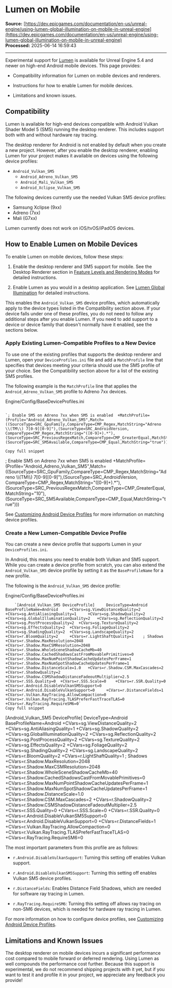 # Lumen on Mobile

**Source:** [https://dev.epicgames.com/documentation/en-us/unreal-engine/using-lumen-global-illumination-on-mobile-in-unreal-engine](https://dev.epicgames.com/documentation/en-us/unreal-engine/using-lumen-global-illumination-on-mobile-in-unreal-engine)  
**Processed:** 2025-06-14 16:59:43

---

Experimental support for [Lumen](/documentation/en-us/unreal-engine/lumen-global-illumination-and-reflections-in-unreal-engine) is available for Unreal Engine 5.4 and newer on high-end Android mobile devices. This page provides:

-   Compatibility information for Lumen on mobile devices and renderers.
    
-   Instructions for how to enable Lumen for mobile devices.
    
-   Limitations and known issues.
    

## Compatibility

Lumen is available for high-end devices compatible with Android Vulkan Shader Model 5 (SM5) running the desktop renderer. This includes support both with and without hardware ray tracing.

The desktop renderer for Android is not enabled by default when you create a new project. However, after you enable the desktop renderer, enabling Lumen for your project makes it available on devices using the following device profiles:

-   `Android_Vulkan_SM5`
    -   `Android_Adreno_Vulkan_SM5`
    -   `Android_Mali_Vulkan_SM5`
    -   `Android_Xclipse_Vulkan_SM5`

The following devices currently use the needed Vulkan SM5 device profiles:

-   Samsung Xclipse (9xx)
-   Adreno (7xx)
-   Mali (G7xx)

Lumen currently does not work on iOS/tvOS/iPadOS devices.

## How to Enable Lumen on Mobile Devices

To enable Lumen on mobile devices, follow these steps:

1.  Enable the desktop renderer and SM5 support for mobile. See the Desktop Renderer section in [Feature Levels and Rendering Modes](/documentation/en-us/unreal-engine/mobile-feature-levels-and-rendering-modes-in-unreal-engine) for detailed instructions.
    
2.  Enable Lumen as you would in a desktop application. See [Lumen Global Illumination](/documentation/en-us/unreal-engine/lumen-global-illumination-and-reflections-in-unreal-engine) for detailed instructions.
    

This enables the `Android_Vulkan_SM5` device profiles, which automatically apply to the device types listed in the Compatibility section above. If your device falls under one of these profiles, you do not need to follow any additional steps after you enable Lumen. If you need to add support to a device or device family that doesn't normally have it enabled, see the sections below.

### Apply Existing Lumen-Compatible Profiles to a New Device

To use one of the existing profiles that supports the desktop renderer and Lumen, open your `DeviceProfiles.ini` file and add a `MatchProfile` line that specifies that devices meeting your criteria should use the SM5 profile of your choice. See the Compatibility section above for a list of the existing SM5 profiles.

The following example is the `MatchProfile` line that applies the `Android_Adreno_Vulkan_SM5` profile to Adreno 7xx devices.

Engine/Config/BaseDeviceProfiles.ini

```

`; Enable SM5 on Adreno 7xx when SM5 is enabled  +MatchProfile=(Profile="Android_Adreno_Vulkan_SM5",Match=((SourceType=SRC_GpuFamily,CompareType=CMP_Regex,MatchString="Adreno \\(TM\\) 7[0-9][0-9]"),(SourceType=SRC_AndroidVersion, CompareType=CMP_Regex,MatchString="([0-9]+).*"),(SourceType=SRC_PreviousRegexMatch,CompareType=CMP_GreaterEqual,MatchString="10"),(SourceType=SRC_SM5Available,CompareType=CMP_Equal,MatchString="true")))`

Copy full snippet
```
; Enable SM5 on Adreno 7xx when SM5 is enabled +MatchProfile=(Profile="Android\_Adreno\_Vulkan\_SM5",Match=((SourceType=SRC\_GpuFamily,CompareType=CMP\_Regex,MatchString="Adreno \\\\(TM\\\\) 7\[0-9\]\[0-9\]"),(SourceType=SRC\_AndroidVersion, CompareType=CMP\_Regex,MatchString="(\[0-9\]+).\*"),(SourceType=SRC\_PreviousRegexMatch,CompareType=CMP\_GreaterEqual,MatchString="10"),(SourceType=SRC\_SM5Available,CompareType=CMP\_Equal,MatchString="true")))

See [Customizing Android Device Profiles](/documentation/en-us/unreal-engine/customizing-device-profiles-and-scalability-in-unreal-engine-projects-for-android) for more information on matching device profiles.

### Create a New Lumen-Compatible Device Profile

You can create a new device profile that supports Lumen in your `DeviceProfiles.ini`.

In Android, this means you need to enable both Vulkan and SM5 support. While you can create a device profile from scratch, you can also extend the `Android_Vulkan_SM5` device profile by setting it as the `BaseProfileName` for a new profile.

The following is the `Android_Vulkan_SM5` device profile:

Engine/Config/BaseDeviceProfiles.ini

```
	`[Android_Vulkan_SM5 DeviceProfile] 	DeviceType=Android 	BaseProfileName=Android 	+CVars=sg.ViewDistanceQuality=2 	+CVars=sg.AntiAliasingQuality=1 	+CVars=sg.ShadowQuality=2 	+CVars=sg.GlobalIlluminationQuality=2 	+CVars=sg.ReflectionQuality=2 	+CVars=sg.PostProcessQuality=2 	+CVars=sg.TextureQuality=2 	+CVars=sg.EffectsQuality=2 	+CVars=sg.FoliageQuality=2 	+CVars=sg.ShadingQuality=2 	+CVars=sg.LandscapeQuality=2 	+CVars=r.BloomQuality=2 	+CVars=r.LightShaftQuality=1  	; Shadows 	+CVars=r.Shadow.MaxResolution=2048 	+CVars=r.Shadow.MaxCSMResolution=2048 	+CVars=r.Shadow.WholeSceneShadowCacheMb=40 	+CVars=r.Shadow.CachedShadowsCastFromMovablePrimitives=0 	+CVars=r.Shadow.MaxNumPointShadowCacheUpdatesPerFrame=1 	+CVars=r.Shadow.MaxNumSpotShadowCacheUpdatesPerFrame=1 	+CVars=r.Shadow.DistanceScale=1.0 	+CVars=r.Shadow.CSM.MaxCascades=2  	+CVars=r.ShadowQuality=2 	+CVars=r.Shadow.CSMShadowDistanceFadeoutMultiplier=2.5 	+CVars=r.SSS.Quality=0 	+CVars=r.SSS.Scale=0 	+CVars=r.SSR.Quality=0 	+CVars=r.Android.DisableVulkanSM5Support=0 	+CVars=r.Android.DisableVulkanSupport=0 	+CVars=r.DistanceFields=1 	+CVars=r.Vulkan.RayTracing.AllowCompaction=0 	+CVars=r.Vulkan.RayTracing.TLASPreferFastTraceTLAS=0 	+CVars=r.RayTracing.RequireSM6=0`
Copy full snippet
```
\[Android\_Vulkan\_SM5 DeviceProfile\] DeviceType=Android BaseProfileName=Android +CVars=sg.ViewDistanceQuality=2 +CVars=sg.AntiAliasingQuality=1 +CVars=sg.ShadowQuality=2 +CVars=sg.GlobalIlluminationQuality=2 +CVars=sg.ReflectionQuality=2 +CVars=sg.PostProcessQuality=2 +CVars=sg.TextureQuality=2 +CVars=sg.EffectsQuality=2 +CVars=sg.FoliageQuality=2 +CVars=sg.ShadingQuality=2 +CVars=sg.LandscapeQuality=2 +CVars=r.BloomQuality=2 +CVars=r.LightShaftQuality=1 ; Shadows +CVars=r.Shadow.MaxResolution=2048 +CVars=r.Shadow.MaxCSMResolution=2048 +CVars=r.Shadow.WholeSceneShadowCacheMb=40 +CVars=r.Shadow.CachedShadowsCastFromMovablePrimitives=0 +CVars=r.Shadow.MaxNumPointShadowCacheUpdatesPerFrame=1 +CVars=r.Shadow.MaxNumSpotShadowCacheUpdatesPerFrame=1 +CVars=r.Shadow.DistanceScale=1.0 +CVars=r.Shadow.CSM.MaxCascades=2 +CVars=r.ShadowQuality=2 +CVars=r.Shadow.CSMShadowDistanceFadeoutMultiplier=2.5 +CVars=r.SSS.Quality=0 +CVars=r.SSS.Scale=0 +CVars=r.SSR.Quality=0 +CVars=r.Android.DisableVulkanSM5Support=0 +CVars=r.Android.DisableVulkanSupport=0 +CVars=r.DistanceFields=1 +CVars=r.Vulkan.RayTracing.AllowCompaction=0 +CVars=r.Vulkan.RayTracing.TLASPreferFastTraceTLAS=0 +CVars=r.RayTracing.RequireSM6=0

The most important parameters from this profile are as follows:

-   `r.Android.DisableVulkanSupport`: Turning this setting off enables Vulkan support.
    
-   `r.Android.DisableVulkanSM5Support`: Turning this setting off enables Vulkan SM5 device profiles.
    
-   `r.DistanceFields`: Enables Distance Field Shadows, which are needed for software ray tracing in Lumen.
    
-   `r.RayTracing.RequireSM6`: Turning this setting off allows ray tracing on non-SM6 devices, which is needed for hardware ray tracing in Lumen.
    

For more information on how to configure device profiles, see [Customizing Android Device Profiles](/documentation/en-us/unreal-engine/customizing-device-profiles-and-scalability-in-unreal-engine-projects-for-android).

## Limitations and Known Issues

The desktop renderer on mobile devices incurs a significant performance cost compared to mobile forward or deferred rendering. Using Lumen as well compounds the performance cost further. Because this support is experimental, we do not recommend shipping projects with it yet, but if you want to test it and profile it in your project, we appreciate any feedback you provide!